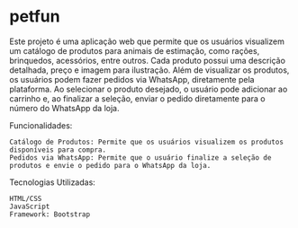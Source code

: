 # petfun

Este projeto é uma aplicação web que permite que os usuários visualizem um catálogo de produtos para animais de estimação, como rações, brinquedos, acessórios, entre outros. Cada produto possui uma descrição detalhada, preço e imagem para ilustração. Além de visualizar os produtos, os usuários podem fazer pedidos via WhatsApp, diretamente pela plataforma. Ao selecionar o produto desejado, o usuário pode adicionar ao carrinho e, ao finalizar a seleção, enviar o pedido diretamente para o número do WhatsApp da loja.

Funcionalidades:

    Catálogo de Produtos: Permite que os usuários visualizem os produtos disponíveis para compra.
    Pedidos via WhatsApp: Permite que o usuário finalize a seleção de produtos e envie o pedido para o WhatsApp da loja.
    
Tecnologias Utilizadas:

    HTML/CSS
    JavaScript
    Framework: Bootstrap 
   
   
